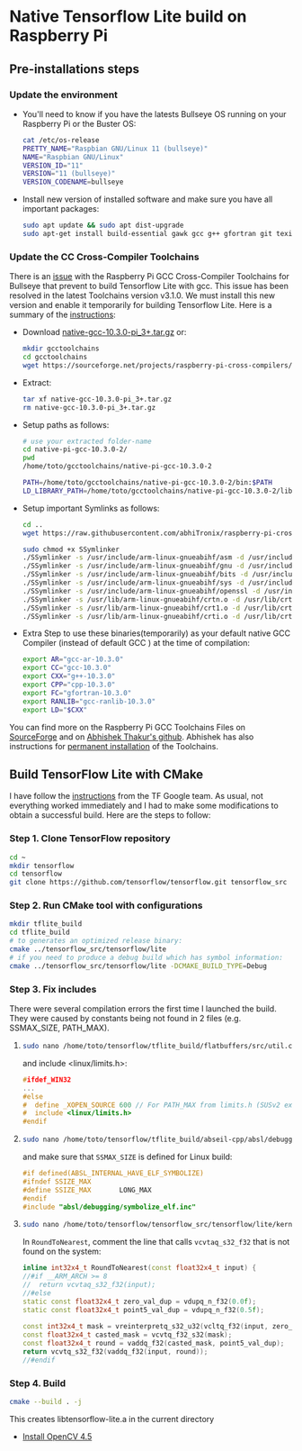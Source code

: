 # Native Tensorflow Lite build on Raspberry Pi
## Pre-installations steps

### Update the environment
* You'll need to know if you have the latests Bullseye OS running on your Raspberry Pi or the Buster OS:
   ```bash
   cat /etc/os-release
   PRETTY_NAME="Raspbian GNU/Linux 11 (bullseye)"
   NAME="Raspbian GNU/Linux"
   VERSION_ID="11"
   VERSION="11 (bullseye)"
   VERSION_CODENAME=bullseye
   ```
* Install new version of installed software and make sure you have all important packages:
   ```bash
   sudo apt update && sudo apt dist-upgrade
   sudo apt-get install build-essential gawk gcc g++ gfortran git texinfo bison  wget bzip2 libncurses-dev libssl-dev openssl zlib1g-dev
   ```
### Update the CC Cross-Compiler Toolchains
There is an [issue](https://github.com/abhiTronix/raspberry-pi-cross-compilers/issues/90) with the Raspberry Pi GCC Cross-Compiler Toolchains for Bullseye that prevent to build Tensorflow Lite with gcc. This issue has been resolved in the latest Toolchains version v3.1.0. We must install this new version and enable it temporarily for building Tensorflow Lite. Here is a summary of the [instructions](https://github.com/abhiTronix/raspberry-pi-cross-compilers/wiki/Native-Compiler:-Installation-Instructions):

* Download [native-gcc-10.3.0-pi_3+.tar.gz](https://sourceforge.net/projects/raspberry-pi-cross-compilers/files/Raspberry%20Pi%20GCC%20Native-Compiler%20Toolchains/Bullseye/GCC%2010.3.0/Raspberry%20Pi%203A%2B%2C%203B%2B%2C%204/) or:
   <br/>
   ```bash
   mkdir gcctoolchains
   cd gcctoolchains
   wget https://sourceforge.net/projects/raspberry-pi-cross-compilers/files/Raspberry%20Pi%20GCC%20Native-Compiler%20Toolchains/Bullseye/GCC%2010.3.0/Raspberry%20Pi%203A%2B%2C%203B%2B%2C%204/native-gcc-10.3.0-pi_3%2B.tar.gz/download
   ```
* Extract:
  <br/>
   ```bash
   tar xf native-gcc-10.3.0-pi_3+.tar.gz
   rm native-gcc-10.3.0-pi_3+.tar.gz
   ```

* Setup paths as follows:
   <br/>
   ```bash
   # use your extracted folder-name
   cd native-pi-gcc-10.3.0-2/
   pwd
   /home/toto/gcctoolchains/native-pi-gcc-10.3.0-2

   PATH=/home/toto/gcctoolchains/native-pi-gcc-10.3.0-2/bin:$PATH
   LD_LIBRARY_PATH=/home/toto/gcctoolchains/native-pi-gcc-10.3.0-2/lib:$LD_LIBRARY_PATH
   ```

* Setup important Symlinks as follows:
   <br/>
   ```bash
   cd ..
   wget https://raw.githubusercontent.com/abhiTronix/raspberry-pi-cross-compilers/master/utils/SSymlinker

   sudo chmod +x SSymlinker
   ./SSymlinker -s /usr/include/arm-linux-gnueabihf/asm -d /usr/include
   ./SSymlinker -s /usr/include/arm-linux-gnueabihf/gnu -d /usr/include
   ./SSymlinker -s /usr/include/arm-linux-gnueabihf/bits -d /usr/include
   ./SSymlinker -s /usr/include/arm-linux-gnueabihf/sys -d /usr/include
   ./SSymlinker -s /usr/include/arm-linux-gnueabihf/openssl -d /usr/include
   ./SSymlinker -s /usr/lib/arm-linux-gnueabihf/crtn.o -d /usr/lib/crtn.o
   ./SSymlinker -s /usr/lib/arm-linux-gnueabihf/crt1.o -d /usr/lib/crt1.o
   ./SSymlinker -s /usr/lib/arm-linux-gnueabihf/crti.o -d /usr/lib/crti.o
   ```

* Extra Step to use these binaries(temporarily) as your default native GCC Compiler (instead of default GCC ) at the time of compilation:
   <br/>
   ```bash
   export AR="gcc-ar-10.3.0"
   export CC="gcc-10.3.0"
   export CXX="g++-10.3.0"
   export CPP="cpp-10.3.0"
   export FC="gfortran-10.3.0"
   export RANLIB="gcc-ranlib-10.3.0"
   export LD="$CXX"
   ```

You can find more on the Raspberry Pi GCC Toolchains Files on [SourceForge](https://sourceforge.net/projects/raspberry-pi-cross-compilers/files/Raspberry%20Pi%20GCC%20Cross-Compiler%20Toolchains/Bullseye/GCC%2010.3.0/) and on [Abhishek Thakur's github](https://github.com/abhiTronix/raspberry-pi-cross-compilers). Abhishek has also instructions for [permanent installation](https://github.com/abhiTronix/raspberry-pi-cross-compilers/wiki/Native-Compiler:-Installation-Instructions#c2--permanent-installation) of the Toolchains.


## Build TensorFlow Lite with CMake
I have follow the [instructions](https://www.tensorflow.org/lite/guide/build_cmake) from the TF Google team. As usual, not everything worked immediately and I had to make some modifications to obtain a successful build. Here are the steps to follow:

### Step 1. Clone TensorFlow repository
```bash
cd ~
mkdir tensorflow
cd tensorflow
git clone https://github.com/tensorflow/tensorflow.git tensorflow_src
```
### Step 2. Run CMake tool with configurations
```bash
mkdir tflite_build
cd tflite_build
# to generates an optimized release binary:
cmake ../tensorflow_src/tensorflow/lite
# if you need to produce a debug build which has symbol information:
cmake ../tensorflow_src/tensorflow/lite -DCMAKE_BUILD_TYPE=Debug
```
### Step 3. Fix includes
There were several compilation errors the first time I launched the build. They were caused by constants being not found in 2 files (e.g. SSMAX_SIZE, PATH_MAX). 

   1. 
      ```bash
      sudo nano /home/toto/tensorflow/tflite_build/flatbuffers/src/util.cpp
      ```
       and include <linux/limits.h>:
      ```cpp
      #ifdef_WIN32 
      ...       
      #else      
      #  define _XOPEN_SOURCE 600 // For PATH_MAX from limits.h (SUSv2 extension)     
      #  include <linux/limits.h>                                                     
      #endif
      ```  
   2.   
      ```bash
      sudo nano /home/toto/tensorflow/tflite_build/abseil-cpp/absl/debugging/symbolize.cc
      ```
      and make sure that `SSMAX_SIZE` is defined for Linux build:
      ```cpp
      #if defined(ABSL_INTERNAL_HAVE_ELF_SYMBOLIZE)
      #ifndef SSIZE_MAX
      #define SSIZE_MAX       LONG_MAX
      #endif
      #include "absl/debugging/symbolize_elf.inc"
      ```
  3.   
      ```bash
      sudo nano /home/toto/tensorflow/tensorflow_src/tensorflow/lite/kernels/internal/optimized/neon_tensor_utils.cc
      ```
      In `RoundToNearest`, comment the line that calls `vcvtaq_s32_f32` that is not found on the system:
      ```cpp
     inline int32x4_t RoundToNearest(const float32x4_t input) {                       
      //#if __ARM_ARCH >= 8                                                            
      //  return vcvtaq_s32_f32(input);                                                
      //#else                                                                          
      static const float32x4_t zero_val_dup = vdupq_n_f32(0.0f);                     
      static const float32x4_t point5_val_dup = vdupq_n_f32(0.5f);                   
                                                                                       
      const int32x4_t mask = vreinterpretq_s32_u32(vcltq_f32(input, zero_val_dup));  
      const float32x4_t casted_mask = vcvtq_f32_s32(mask);                           
      const float32x4_t round = vaddq_f32(casted_mask, point5_val_dup);              
      return vcvtq_s32_f32(vaddq_f32(input, round));                                 
      //#endif                                                                         
      ```

### Step 4. Build

```bash
cmake --build . -j
```
This creates libtensorflow-lite.a in the current directory 











- [Install OpenCV 4.5](https://qengineering.eu/install-opencv-4.5-on-raspberry-pi-4.html)
